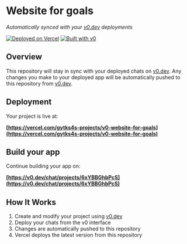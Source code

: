 # Website for goals

*Automatically synced with your [v0.dev](https://v0.dev) deployments*

[![Deployed on Vercel](https://img.shields.io/badge/Deployed%20on-Vercel-black?style=for-the-badge&logo=vercel)](https://vercel.com/gytks4s-projects/v0-website-for-goals)
[![Built with v0](https://img.shields.io/badge/Built%20with-v0.dev-black?style=for-the-badge)](https://v0.dev/chat/projects/6xYBBGhbPcS)

## Overview

This repository will stay in sync with your deployed chats on [v0.dev](https://v0.dev).
Any changes you make to your deployed app will be automatically pushed to this repository from [v0.dev](https://v0.dev).

## Deployment

Your project is live at:

**[https://vercel.com/gytks4s-projects/v0-website-for-goals](https://vercel.com/gytks4s-projects/v0-website-for-goals)**

## Build your app

Continue building your app on:

**[https://v0.dev/chat/projects/6xYBBGhbPcS](https://v0.dev/chat/projects/6xYBBGhbPcS)**

## How It Works

1. Create and modify your project using [v0.dev](https://v0.dev)
2. Deploy your chats from the v0 interface
3. Changes are automatically pushed to this repository
4. Vercel deploys the latest version from this repository
